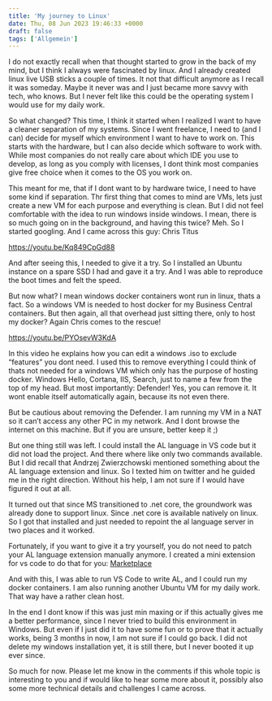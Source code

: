 ```yaml
---
title: 'My journey to Linux'
date: Thu, 08 Jun 2023 19:46:33 +0000
draft: false
tags: ['Allgemein']
---
```


I do not exactly recall when that thought started to grow in the back of my mind, but I think I always were fascinated by linux. And I already created linux live USB sticks a couple of times. It not that difficult anymore as I recall it was someday. Maybe it never was and I just became more savvy with tech, who knows. But I never felt like this could be the operating system I would use for my daily work.

So what changed? This time, I think it started when I realized I want to have a cleaner separation of my systems. Since I went freelance, I need to (and I can) decide for myself which environment I want to have to work on. This starts with the hardware, but I can also decide which software to work with. While most companies do not really care about which IDE you use to develop, as long as you comply with licenses, I dont think most companies give free choice when it comes to the OS you work on.

This meant for me, that if I dont want to by hardware twice, I need to have some kind if separation. Thr first thing that comes to mind are VMs, lets just create a new VM for each purpose and everything is clean. But I did not feel comfortable with the idea to run windows inside windows. I mean, there is so much going on in the background, and having this twice? Meh. So I started googling. And I came across this guy: Chris Titus

https://youtu.be/Kq849CpGd88

And after seeing this, I needed to give it a try. So I installed an Ubuntu instance on a spare SSD I had and gave it a try. And I was able to reproduce the boot times and felt the speed.

But now what? I mean windows docker containers wont run in linux, thats a fact. So a windows VM is needed to host docker for my Business Central containers. But then again, all that overhead just sitting there, only to host my docker? Again Chris comes to the rescue!

https://youtu.be/PYOsevW3KdA

In this video he explains how you can edit a windows .iso to exclude “features” you dont need. I used this to remove everything I could think of thats not needed for a windows VM which only has the purpose of hosting docker. Windows Hello, Cortana, IIS, Search, just to name a few from the top of my head. But most importantly: Defender! Yes, you can remove it. It wont enable itself automatically again, because its not even there.

But be cautious about removing the Defender. I am running my VM in a NAT so it can’t access any other PC in my network. And I dont browse the internet on this machine. But if you are unsure, better keep it ;)

But one thing still was left. I could install the AL language in VS code but it did not load the project. And there where like only two commands available. But I did recall that Andrzej Zwierzchowski mentioned something about the AL language extension and linux. So I texted him on twitter and he guided me in the right direction. Without his help, I am not sure if I would have figured it out at all.

It turned out that since MS transitioned to .net core, the groundwork was already done to support linux. Since .net core is available natively on linux. So I got that installed and just needed to repoint the al language server in two places and it worked.

Fortunately, if you want to give it a try yourself, you do not need to patch your AL language extension manually anymore. I created a mini extension for vs code to do that for you: [Marketplace](https://marketplace.visualstudio.com/items?itemName=StefanMaron.allanguagelinuxpatcher)

And with this, I was able to run VS Code to write AL, and I could run my docker containers. I am also running another Ubuntu VM for my daily work. That way have a rather clean host.

In the end I dont know if this was just min maxing or if this actually gives me a better performance, since I never tried to build this environment in Windows. But even if I just did it to have some fun or to prove that it actually works, being 3 months in now, I am not sure if I could go back. I did not delete my windows installation yet, it is still there, but I never booted it up ever since.

So much for now. Please let me know in the comments if this whole topic is interesting to you and if would like to hear some more about it, possibly also some more technical details and challenges I came across.